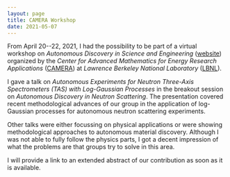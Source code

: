 ```yaml
---
layout: page
title: CAMERA Workshop
date: 2021-05-07
---
```


From April 20--22, 2021, I had the possibility to be part of a virtual workshop on _Autonomous Discovery in Science and Engineering_ ([website](https://autonomous-discovery.lbl.gov/)) organized by the _Center for Advanced Mathematics for Energy Research Applications_ ([CAMERA](https://www.camera.lbl.gov/)) at _Lawrence Berkeley National Laboratory_ ([LBNL](https://www.lbl.gov/)).

I gave a talk on _Autonomous Experiments for Neutron Three-Axis Spectrometers (TAS) with Log-Gaussian Processes_ in the breakout session on _Autonomous Discovery in Neutron Scattering_.
The presentation covered recent methodological advances of our group in the application of log-Gaussian processes for autonomous neutron scattering experiments.

Other talks were either focussing on physical applications or were showing methodological approaches to autonomous material discovery.
Although I was not able to fully follow the physics parts, I got a decent impression of what the problems are that groups try to solve in this area.

I will provide a link to an extended abstract of our contribution as soon as it is available.
<!-- You can find an extended abstract of our contribution [here](). -->

